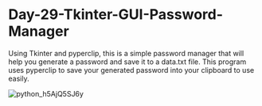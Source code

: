 # Day-29-Tkinter-GUI-Password-Manager

Using Tkinter and pyperclip, this is a simple password manager that will help you generate a password and save it to a data.txt file. 
This program uses pyperclip to save your generated password into your clipboard to use easily.

![python_h5AjQ5SJ6y](https://github.com/cmecinski/Day-29-Tkinter-GUI-Password-Manager/assets/129149694/4aaa58af-1fc3-4ca8-bef9-92dfad1c75a8)


